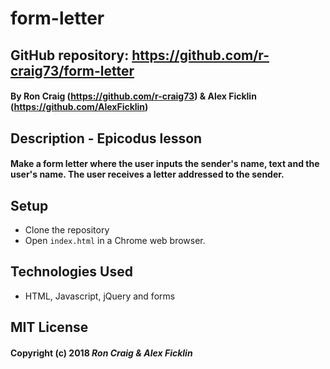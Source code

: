 # form-letter

## GitHub repository: https://github.com/r-craig73/form-letter

#### By Ron Craig (https://github.com/r-craig73) & Alex Ficklin (https://github.com/AlexFicklin)

## Description - Epicodus lesson
#### Make a form letter where the user inputs the sender's name, text and the user's name. The user receives a letter addressed to the sender.

## Setup
* Clone the repository
* Open `index.html` in a Chrome web browser.

## Technologies Used
* HTML, Javascript, jQuery and forms

## MIT License

#### Copyright (c) 2018 _Ron Craig & Alex Ficklin_
